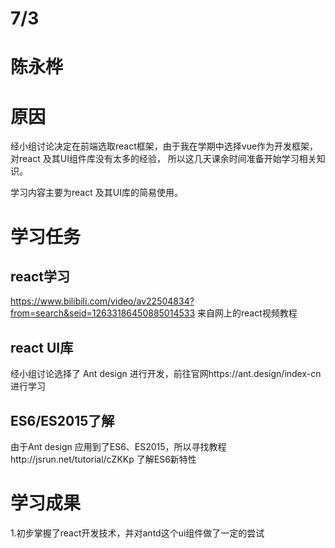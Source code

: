 # 7/3

# 陈永桦
# 原因
经小组讨论决定在前端选取react框架，由于我在学期中选择vue作为开发框架，对react 及其UI组件库没有太多的经验，
所以这几天课余时间准备开始学习相关知识。

学习内容主要为react 及其UI库的简易使用。

# 学习任务
## react学习
https://www.bilibili.com/video/av22504834?from=search&seid=12633186450885014533
来自网上的react视频教程

## react UI库
经小组讨论选择了 Ant design 进行开发，前往官网https://ant.design/index-cn
进行学习

## ES6/ES2015了解
由于Ant design 应用到了ES6、ES2015，所以寻找教程http://jsrun.net/tutorial/cZKKp
了解ES6新特性

# 学习成果
1.初步掌握了react开发技术，并对antd这个ui组件做了一定的尝试
